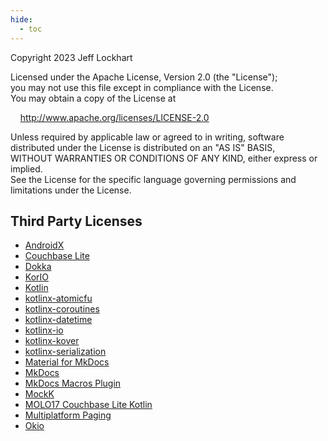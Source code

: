 ```yaml
---
hide:
  - toc
---
```


Copyright 2023 Jeff Lockhart

Licensed under the Apache License, Version 2.0 (the "License");  
you may not use this file except in compliance with the License.  
You may obtain a copy of the License at

&nbsp;&nbsp;&nbsp;&nbsp;<a href=http://www.apache.org/licenses/LICENSE-2.0>http://www.apache.org/licenses/LICENSE-2.0</a>

Unless required by applicable law or agreed to in writing, software  
distributed under the License is distributed on an "AS IS" BASIS,  
WITHOUT WARRANTIES OR CONDITIONS OF ANY KIND, either express or implied.  
See the License for the specific language governing permissions and  
limitations under the License.

## Third Party Licenses

* [AndroidX](https://github.com/androidx/androidx/blob/androidx-main/LICENSE.txt)
* [Couchbase Lite](https://www.couchbase.com/legal/agreements/)
* [Dokka](https://github.com/Kotlin/dokka/blob/master/LICENSE.txt)
* [KorIO](https://github.com/korlibs/korlibs4/blob/main/korio/LICENSE)
* [Kotlin](https://github.com/JetBrains/kotlin/blob/master/license/README.md)
* [kotlinx-atomicfu](https://github.com/Kotlin/kotlinx-atomicfu/blob/master/LICENSE.txt)
* [kotlinx-coroutines](https://github.com/Kotlin/kotlinx.coroutines/blob/master/LICENSE.txt)
* [kotlinx-datetime](https://github.com/Kotlin/kotlinx-datetime/blob/master/LICENSE.txt)
* [kotlinx-io](https://github.com/Kotlin/kotlinx-io/blob/master/LICENSE)
* [kotlinx-kover](https://github.com/Kotlin/kotlinx-kover/blob/main/LICENSE.TXT)
* [kotlinx-serialization](https://github.com/Kotlin/kotlinx.serialization/blob/master/LICENSE.txt)
* [Material for MkDocs](https://github.com/squidfunk/mkdocs-material/blob/master/LICENSE)
* [MkDocs](https://github.com/mkdocs/mkdocs/blob/master/LICENSE)
* [MkDocs Macros Plugin](https://github.com/fralau/mkdocs_macros_plugin/blob/master/LICENSE.md)
* [MockK](https://github.com/mockk/mockk/blob/master/LICENSE)
* [MOLO17 Couchbase Lite Kotlin](https://github.com/MOLO17/couchbase-lite-kotlin/blob/master/LICENSE)
* [Multiplatform Paging](https://github.com/cashapp/multiplatform-paging/blob/main/LICENSE)
* [Okio](https://github.com/square/okio/blob/master/LICENSE.txt)
